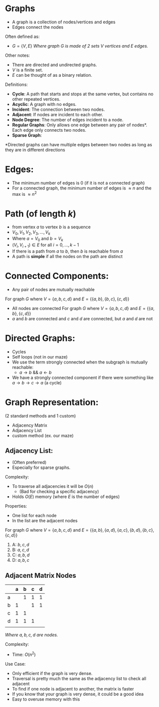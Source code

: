 # Graphs
- A graph is a collection of nodes/vertices and edges
- Edges connect the nodes

Often defined as:
- $G = \{ V, E \}$
_Where graph $G$ is made of 2 sets $V$ vertices and $E$ edges._

Other notes:
- There are directed and undirected graphs.
- $V$ is a finite set.
- $E$ can be thought of as a binary relation.

Definitions:
- **Cycle**: A path that starts and stops at the same vertex, but contains no other repeated vertices.
- **Acyclic**: A graph with no edges.
- **Incident**: The connection between two nodes.
- **Adjacent**: If nodes are incident to each other.
- **Node Degree**: The number of edges incident to a node.
- **Regular Graphs**: Only allows one edge between any pair of nodes\*. Each edge only connects two nodes.
- **Sparse Graph**:

\*Directed graphs can have multiple edges between two nodes as long as they are in different directions

# Edges:
- The minimum number of edges is 0 (if it is not a connected graph)
- For a connected graph, the minimum number of edges is $\approx n$ and the max is $\approx n^2$

# Path (of length $k$)
- from vertex $a$ to vertex $b$ is a sequence
- $V_0, V_1, V_2, V_3, ..., V_k$
- Where $a = V_0$ and $b = V_k$
- $(V_i,V_{i+1}) ∈ E$ for all $i = 0, ..., k - 1$
- If there is a path from $a$ to $b$, then $b$ is reachable from $a$ 
- A path is **simple** if all the nodes on the path are distinct

# Connected Components:
- Any pair of nodes are mutually reachable

For graph $G$ where  $V = \{a,b,c,d\}$ and $E = \{\{a,b\}, \{b,c\}, \{c,d\}\}$
- All nodes are connected
For graph $G$ where  $V = \{a,b,c,d\}$ and $E = \{\{a,b\}, \{c,d\}\}$
- $a$ and $b$ are connected and $c$ and $d$ are connected, but $a$ and $d$ are not

# Directed Graphs:
- Cycles
- Self loops (not in our maze)
- We use the term strongly connected when the subgraph is mutually reachable:
	- $a \rightarrow b$ && $a \leftarrow b$
- We have a strongly connected component if there were something like $a \rightarrow b \rightarrow c \rightarrow a$ (a cycle)
# Graph Representation:
(2 standard methods and 1 custom)

- Adjacency Matrix
- Adjacency List
- custom method  (ex. our maze) 
## Adjacency List:
- (Often preferred)
- Especially for sparse graphs.

Complexity:
- To traverse all adjacencies it will be $O(n)$
	- (Bad for checking a specific adjacency)
- Holds $O(E)$ memory (where $E$ is the number of edges)

Properties:
- One list for each node
- In the list are the adjacent nodes

For graph $G$ where  $V = \{a,b,c,d\}$ and $E = \{\{a,b\},\{a,d\},\{a,c\},\{b,d\},\{b,c\}, \{c,d\}\}$
1. A: $b,c,d$
2. B: $a,c,d$
3. C: $a,b,d$
4. D: $a,b,c$


## Adjacent Matrix Nodes

|     | a   | b   | c   | d   |
| --- | --- | --- | --- | --- |
| a   |     | 1   | 1   | 1   |
| b   | 1   |     | 1   | 1   |
| c   | 1   | 1   |     |     |
| d   | 1   | 1   | 1   |     |
|     |     |     |     |     |

_Where $a,b,c,d$ are nodes._

Complexity:
- Time: $O(n^2)$

Use Case:
- Only efficient if the graph is very dense.
- Traversal is pretty much the same as the adjacency list to check all adjacent
- To find if one node is adjacent to another, the matrix is faster
- If you know that your graph is very dense, it could be a good idea
- Easy to overuse memory with this
